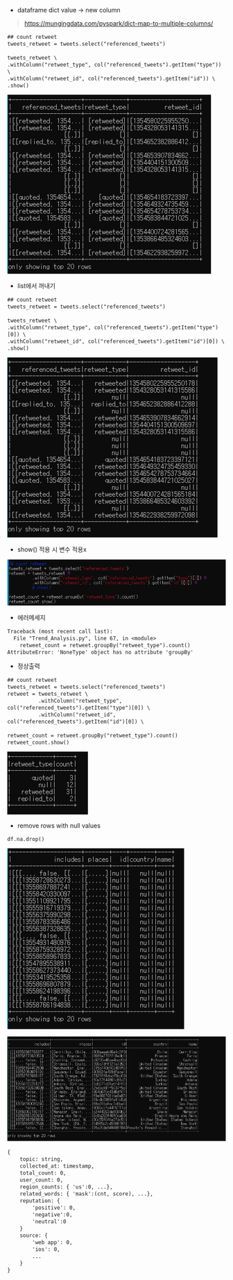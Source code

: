 - dataframe dict value -> new column

> https://mungingdata.com/pyspark/dict-map-to-multiple-columns/

```
## count retweet
tweets_retweet = tweets.select("referenced_tweets")

tweets_retweet \ 
.withColumn("retweet_type", col("referenced_tweets").getItem("type")) \
.withColumn("retweet_id", col("referenced_tweets").getItem("id")) \
.show()
```

![1](1.PNG)



- list에서 꺼내기

```
## count retweet
tweets_retweet = tweets.select("referenced_tweets")

tweets_retweet \ 
.withColumn("retweet_type", col("referenced_tweets").getItem("type")[0]) \
.withColumn("retweet_id", col("referenced_tweets").getItem("id")[0]) \
.show()
```



![5](5.PNG)



- show() 적용 시 변수 적용x

![2](2.PNG)



- 에러메세지

```
Traceback (most recent call last):
  File "Trend_Analysis.py", line 67, in <module>
    retweet_count = retweet.groupBy("retweet_type").count()
AttributeError: 'NoneType' object has no attribute 'groupBy'
```



- 정상출력

```
## count retweet
tweets_retweet = tweets.select("referenced_tweets")
retweet = tweets_retweet \
          .withColumn("retweet_type", col("referenced_tweets").getItem("type")[0]) \
          .withColumn("retweet_id", col("referenced_tweets").getItem("id")[0]) \

retweet_count = retweet.groupBy("retweet_type").count()
retweet_count.show()
```

![3](3.PNG)



- remove rows with null values

```
df.na.drop()
```

![6](6.PNG)



![7](7.PNG)



```
{
    topic: string,
    collected_at: timestamp,
    total_count: 0,
    user_count: 0,
    region_counts: { 'us':0, ...},
    related_words: { 'mask':(cnt, score), ...},
    reputation: {
        'positive': 0,
        'negative':0,
        'neutral':0
    }
    source: {
        'web app': 0,
        'ios': 0,
        ...
    }
}
```